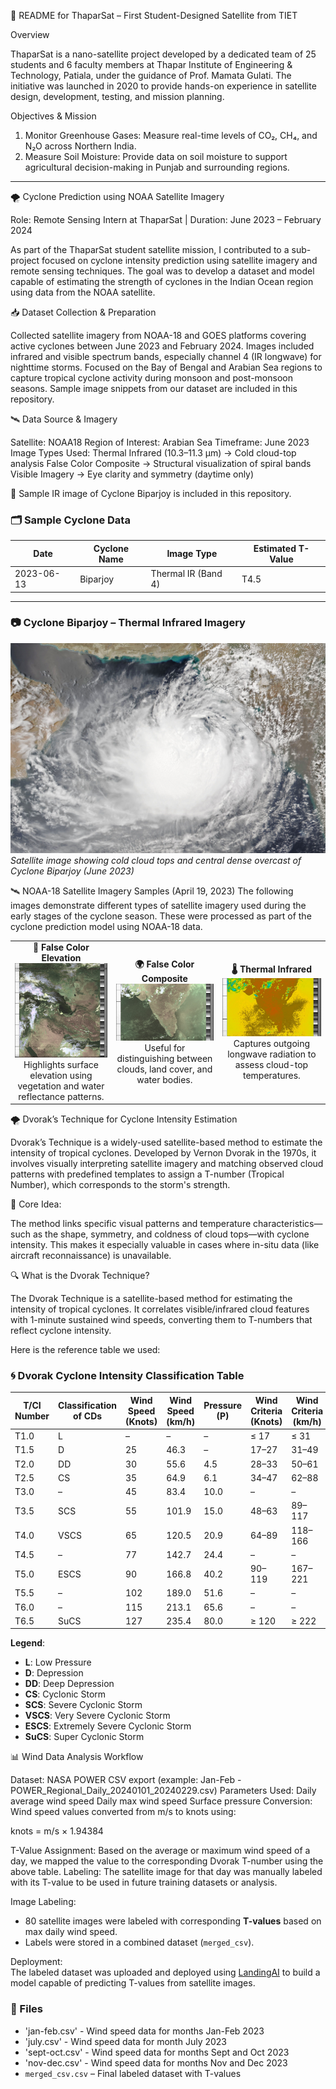 📘 README for ThaparSat – First Student-Designed Satellite from TIET

Overview

ThaparSat is a nano-satellite project developed by a dedicated team of 25 students and 6 faculty members at Thapar Institute of Engineering & Technology, Patiala, 
under the guidance of Prof. Mamata Gulati. 
The initiative was launched in 2020 to provide hands-on experience in satellite design, development, testing, and mission planning.

Objectives & Mission

1. Monitor Greenhouse Gases: Measure real-time levels of CO₂, CH₄, and N₂O across Northern India.
2. Measure Soil Moisture: Provide data on soil moisture to support agricultural decision-making in Punjab and surrounding regions.

- - - - - - - - - - - - - - - - - - - - - - - - - - - - - - - - - - - - - - - - - - - - - - - - - - - - - - - - - - - - - - - - - - - - - - - - - - - - - - - - - - - - - - - - - - 

🌪️ Cyclone Prediction using NOAA Satellite Imagery

Role: Remote Sensing Intern at ThaparSat | Duration: June 2023 – February 2024

As part of the ThaparSat student satellite mission, I contributed to a sub-project focused on cyclone intensity prediction using satellite imagery 
and remote sensing techniques. The goal was to develop a dataset and model capable of estimating the strength of cyclones in the Indian Ocean region 
using data from the NOAA satellite.

📥 Dataset Collection & Preparation

Collected satellite imagery from NOAA-18 and GOES platforms covering active cyclones between June 2023 and February 2024.
Images included infrared and visible spectrum bands, especially channel 4 (IR longwave) for nighttime storms.
Focused on the Bay of Bengal and Arabian Sea regions to capture tropical cyclone activity during monsoon and post-monsoon seasons.
Sample image snippets from our dataset are included in this repository.

🛰️ Data Source & Imagery

Satellite: NOAA18
Region of Interest: Arabian Sea
Timeframe: June 2023
Image Types Used:
Thermal Infrared (10.3–11.3 µm) → Cold cloud-top analysis
False Color Composite → Structural visualization of spiral bands
Visible Imagery → Eye clarity and symmetry (daytime only)

📌 Sample IR image of Cyclone Biparjoy is included in this repository.

### 🗂️ Sample Cyclone Data

| Date       | Cyclone Name   | Image Type         | Estimated T-Value |
|------------|----------------|--------------------|-------------------|
| 2023-06-13 | Biparjoy       | Thermal IR (Band 4)| T4.5              |

---

### 📷 Cyclone Biparjoy – Thermal Infrared Imagery  
![Cyclone Biparjoy - IR](./biparjoy.jpg)  
*Satellite image showing cold cloud tops and central dense overcast of Cyclone Biparjoy (June 2023)*

🛰️ NOAA-18 Satellite Imagery Samples (April 19, 2023)
The following images demonstrate different types of satellite imagery used during the early stages of the cyclone season. These were processed as part of the cyclone prediction model using NOAA-18 data.

<table> <tr> <td align="center"> <b>🌈 False Color Elevation</b><br> <img src="./NOAA%2018%202023-04-19%2001-03PM%20HVCT%20False%20color%20Elevation%205.jpg" alt="False Color Elevation" width="300"/><br> Highlights surface elevation using vegetation and water reflectance patterns. </td> <td align="center"> <b>🌍 False Color Composite</b><br> <img src="./NOAA%2018%202023-04-19%2008-53AM%20HVCT%20False%20color.jpg" alt="False Color Composite" width="300"/><br> Useful for distinguishing between clouds, land cover, and water bodies. </td> <td align="center"> <b>🌡️ Thermal Infrared</b><br> <img src="./NOAA%2018%202023-04-19%2008-53AM%20Thermal.jpg" alt="Thermal IR" width="300"/><br> Captures outgoing longwave radiation to assess cloud-top temperatures. </td> </tr> </table>

🌪️ Dvorak’s Technique for Cyclone Intensity Estimation

Dvorak’s Technique is a widely-used satellite-based method to estimate the intensity of tropical cyclones. Developed by Vernon Dvorak in the 1970s, it involves visually interpreting satellite imagery and matching observed cloud patterns with predefined templates to assign a T-number (Tropical Number), which corresponds to the storm's strength.

🧠 Core Idea:

The method links specific visual patterns and temperature characteristics—such as the shape, symmetry, and coldness of cloud tops—with cyclone intensity. This makes it especially valuable in cases where in-situ data (like aircraft reconnaissance) is unavailable.

🔍 What is the Dvorak Technique?

The Dvorak Technique is a satellite-based method for estimating the intensity of tropical cyclones. It correlates visible/infrared cloud features with 1-minute sustained wind speeds, converting them to T-numbers that reflect cyclone intensity.

Here is the reference table we used:

### 🌀 Dvorak Cyclone Intensity Classification Table

| T/CI Number | Classification of CDs   | Wind Speed (Knots) | Wind Speed (km/h) | Pressure (P) | Wind Criteria (Knots) | Wind Criteria (km/h) |
|-------------|--------------------------|---------------------|--------------------|--------------|------------------------|-----------------------|
| T1.0        | L                        | –                   | –                  | –            | ≤ 17                   | ≤ 31                  |
| T1.5        | D                        | 25                  | 46.3               | –            | 17–27                  | 31–49                 |
| T2.0        | DD                       | 30                  | 55.6               | 4.5          | 28–33                  | 50–61                 |
| T2.5        | CS                       | 35                  | 64.9               | 6.1          | 34–47                  | 62–88                 |
| T3.0        | –                        | 45                  | 83.4               | 10.0         | –                      | –                     |
| T3.5        | SCS                      | 55                  | 101.9              | 15.0         | 48–63                  | 89–117                |
| T4.0        | VSCS                     | 65                  | 120.5              | 20.9         | 64–89                  | 118–166               |
| T4.5        | –                        | 77                  | 142.7              | 24.4         | –                      | –                     |
| T5.0        | ESCS                     | 90                  | 166.8              | 40.2         | 90–119                 | 167–221               |
| T5.5        | –                        | 102                 | 189.0              | 51.6         | –                      | –                     |
| T6.0        | –                        | 115                 | 213.1              | 65.6         | –                      | –                     |
| T6.5        | SuCS                     | 127                 | 235.4              | 80.0         | ≥ 120                  | ≥ 222                 |

**Legend**:
- **L**: Low Pressure  
- **D**: Depression  
- **DD**: Deep Depression  
- **CS**: Cyclonic Storm  
- **SCS**: Severe Cyclonic Storm  
- **VSCS**: Very Severe Cyclonic Storm  
- **ESCS**: Extremely Severe Cyclonic Storm  
- **SuCS**: Super Cyclonic Storm

📊 Wind Data Analysis Workflow

Dataset:
NASA POWER CSV export (example: Jan-Feb - POWER_Regional_Daily_20240101_20240229.csv)
Parameters Used:
Daily average wind speed
Daily max wind speed
Surface pressure
Conversion:
Wind speed values converted from m/s to knots using:

knots = m/s × 1.94384

T-Value Assignment:
Based on the average or maximum wind speed of a day, we mapped the value to the corresponding Dvorak T-number using the above table.
Labeling:
The satellite image for that day was manually labeled with its T-value to be used in future training datasets or analysis.

Image Labeling:
   - 80 satellite images were labeled with corresponding **T-values** based on max daily wind speed.
   - Labels were stored in a combined dataset (`merged_csv`).

Deployment:  
   The labeled dataset was uploaded and deployed using [LandingAI](https://landing.ai/) to build a model capable of predicting T-values from satellite images.

### 📁 Files

- 'jan-feb.csv' - Wind speed data for months Jan-Feb 2023
- 'july.csv' - Wind speed data for month July 2023
- 'sept-oct.csv' - Wind speed data for months Sept and Oct 2023
- 'nov-dec.csv' - Wind speed data for months Nov and Dec 2023
- `merged_csv.csv` – Final labeled dataset with T-values
  
